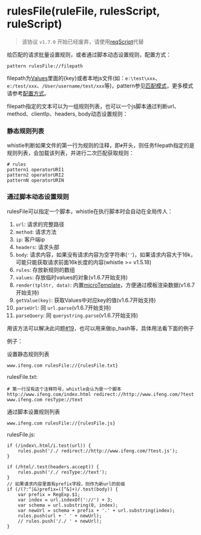 # rulesFile(ruleFile, rulesScript, ruleScript)

> 该协议 `v1.7.0` 开始已经废弃，请使用[reqScript](./reqScript.html)代替

给匹配的请求批量设置规则，或者通过脚本动态设置规则，配置方式：

	pattern rulesFile://filepath
	
filepath为[Values](http://local.whistlejs.com/#values)里面的{key}或者本地js文件(如：`e:\test\xxx`、`e:/test/xxx`、`/User/username/test/xxx`等)，pattern参见[匹配模式](../pattern.html)，更多模式请参考[配置方式](../mode.html)。

filepath指定的文本可以为一组规则列表，也可以一个js脚本通过判断url、method、clientIp、headers, body动态设置规则：

### 静态规则列表
whistle判断如果文件的第一行为规则的注释，即`#`开头，则任务filepath指定的是规则列表，会加载该列表，并进行二次匹配获取规则：

	# rules
	pattern1 operatorURI1
	pattern2 operatorURI2
	patternN operatorURIN
	
### 通过脚本动态设置规则
rulesFile可以指定一个脚本，whistle在执行脚本时会自动在全局传人：

1. `url`: 请求的完整路径
2. `method`: 请求方法 
3. `ip`: 客户端ip
4. `headers`: 请求头部 
5. `body`: 请求内容，如果没有请求内容为空字符串(`''`)，如果请求内容大于16k，可能只能获取请求前面16k长度的内容(whistle >= v1.5.18)
6. `rules`: 存放新规则的数组
7. `values`: 存放临时values的对象(v1.6.7开始支持) 
8. `render(tplStr, data)`: 内置[microTemplate](https://johnresig.com/blog/javascript-micro-templating/)，方便通过模板渲染数据(v1.6.7开始支持) 
9. `getValue(key)`: 获取Values中对应key的值(v1.6.7开始支持) 
10. `parseUrl`: 同 `url.parse`(v1.6.7开始支持) 
11. `parseQuery`: 同 `querystring.parse`(v1.6.7开始支持) 


用该方法可以解决此问题[#19](https://github.com/avwo/whistle/issues/19)，也可以用来做ip_hash等，具体用法看下面的例子


例子：

设置静态规则列表

	www.ifeng.com rulesFile://{rulesFile.txt}
	
rulesFile.txt:

	# 第一行没有这个注释符号，whistle会认为是一个脚本
	http://www.ifeng.com/index.html redirect://http://www.ifeng.com/?test
	www.ifeng.com resType://text

通过脚本设置规则列表

	www.ifeng.com rulesFile://{rulesFile.js}
	
rulesFile.js:

	if (/index\.html/i.test(url)) {
		rules.push('/./ redirect://http://www.ifeng.com/?test.js');
	}

	if (/html/.test(headers.accept)) {
		rules.push('/./ resType://text');
	}
	// 如果请求内容里面有prefix字段，则作为新url的前缀
	if (/(?:^|&)prefix=([^&]+)/.test(body)) {
	  	var prefix = RegExp.$1;
	  	var index = url.indexOf('://') + 3;
	  	var schema = url.substring(0, index);
	  	var newUrl = schema + prefix + '.' + url.substring(index);
		rules.push(url + ' ' + newUrl);
		// rules.push('/./ ' + newUrl);
	}
